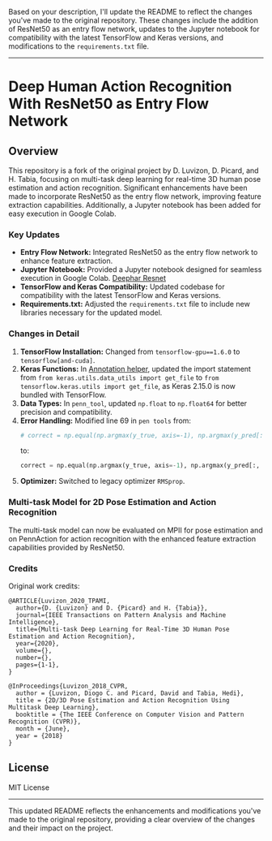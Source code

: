 Based on your description, I'll update the README to reflect the changes you've made to the original repository. These changes include the addition of ResNet50 as an entry flow network, updates to the Jupyter notebook for compatibility with the latest TensorFlow and Keras versions, and modifications to the `requirements.txt` file.

---

# Deep Human Action Recognition With ResNet50 as Entry Flow Network

## Overview

This repository is a fork of the original project by D. Luvizon, D. Picard, and H. Tabia, focusing on multi-task deep learning for real-time 3D human pose estimation and action recognition. Significant enhancements have been made to incorporate ResNet50 as the entry flow network, improving feature extraction capabilities. Additionally, a Jupyter notebook has been added for easy execution in Google Colab.

### Key Updates

- **Entry Flow Network:** Integrated ResNet50 as the entry flow network to enhance feature extraction.
- **Jupyter Notebook:** Provided a Jupyter notebook designed for seamless execution in Google Colab. [Deephar Resnet](Daniel_Resnet_Deephar.ipynb)
- **TensorFlow and Keras Compatibility:** Updated codebase for compatibility with the latest TensorFlow and Keras versions.
- **Requirements.txt:** Adjusted the `requirements.txt` file to include new libraries necessary for the updated model.

### Changes in Detail


1. **TensorFlow Installation:** Changed from `tensorflow-gpu==1.6.0` to `tensorflow[and-cuda]`.
2. **Keras Functions:** In [Annotation helper](datasets/annothelper.py), updated the import statement from `from keras.utils.data_utils import get_file` to `from tensorflow.keras.utils import get_file`, as Keras 2.15.0 is now bundled with TensorFlow.
3. **Data Types:** In `penn_tool`, updated `np.float` to `np.float64` for better precision and compatibility.
4. **Error Handling:** Modified line 69 in `pen tools` from:
   ```python
   # correct = np.equal(np.argmax(y_true, axis=-1), np.argmax(y_pred[:, b, :], axis=-1), dtype=np.float)
   ```
   to:
   ```python
   correct = np.equal(np.argmax(y_true, axis=-1), np.argmax(y_pred[:, b, :], axis=-1))
   ```
5. **Optimizer:** Switched to legacy optimizer `RMSprop`.

### Multi-task Model for 2D Pose Estimation and Action Recognition

The multi-task model can now be evaluated on MPII for pose estimation and on PennAction for action recognition with the enhanced feature extraction capabilities provided by ResNet50.

### Credits

Original work credits:
```
@ARTICLE{Luvizon_2020_TPAMI,
  author={D. {Luvizon} and D. {Picard} and H. {Tabia}},
  journal={IEEE Transactions on Pattern Analysis and Machine Intelligence}, 
  title={Multi-task Deep Learning for Real-Time 3D Human Pose Estimation and Action Recognition}, 
  year={2020},
  volume={},
  number={},
  pages={1-1},
}

@InProceedings{Luvizon_2018_CVPR,
  author = {Luvizon, Diogo C. and Picard, David and Tabia, Hedi},
  title = {2D/3D Pose Estimation and Action Recognition Using Multitask Deep Learning},
  booktitle = {The IEEE Conference on Computer Vision and Pattern Recognition (CVPR)},
  month = {June},
  year = {2018}
}
```

## License

MIT License

---

This updated README reflects the enhancements and modifications you've made to the original repository, providing a clear overview of the changes and their impact on the project.
